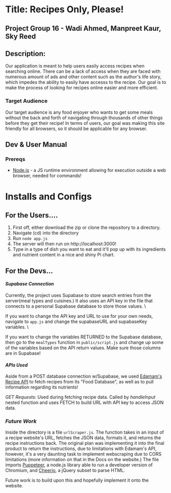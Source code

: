 # **Title: Recipes Only, Please!**
## Project Group 16 - Wadi Ahmed, Manpreet Kaur, Sky Reed
## Description: 
Our application is meant to help users easily access recipes when searching online. There can be a lack of access when they are faced with numerous amount of ads and other content such as the author's life story, which impedes the ability to easily have accesss to the recipe. Our goal is to make the process of looking for recipes online easier and more efficient. 

### Target Audience
Our target audience is any food enjoyer who wants to get some meals without the back and forth of navigating through thousands of other things before they get their recipe! In terms of users, our goal was making this site friendly for all browsers, so it should be applicable for any browser.

## Dev & User Manual
### Prereqs
+ [Node.js](https://nodejs.org/en/download) - a JS runtime environment allowing for execution outside a web browser, needed for commands!
# Installs and Configs
## For the Users....
1. First off, either download the zip or clone the repository to a directory.
2. Navigate (cd) into the directory
3. Run ```node app.js```
4. The server will then run on http://localhost:3000!
5. Type in a type of dish you want to eat and it'll pop up with its ingredients and nutrient content in a nice and shiny Pi chart.
## For the Devs...
#### _Supabase Connection_
Currently, the project uses Supabase to store search entries from the server(meal types and cuisines.) It also uses an API key in the file that connects to a personal Supabase database to store those values.  \

If you want to change the API key and URL to use for your own needs, navigate to ```app.js``` and change the supabaseURL and supabaseKey variables. \

If you want to change the variables RETURNED to the Supabase database, then go to the ```mealTypes``` function in ```public/script.js``` and change up some of the variables based on the API return values. Make sure those columns are in Supabase! 

#### _APIs Used_
Aside from a POST database connection w/Supabase, we used [Edamam's Recipe API](https://developer.edamam.com/food-database-api) to fetch recipes from its "Food Database", as well as to pull information regarding its nutrients!

_GET Requests_: Used during fetching recipe data. Called by _handleInput_ nested function and uses FETCH to build URL with API key to access JSON data.

### _Future Work_
Inside the directory is a file ```urlScraper.js```. The function takes in an input of a recipe website's URL, fetches the JSON data, formats it, and returns the recipe instructions back. The original plan was implementing it into the final product to return the instructions, due to limitations with Edamam's API, however, it's a very daunting task to implement webscraping due to CORS limitations (more information on that in the Docs on the website.) The file imports [Puppeteer](https://pptr.dev), a node.js library able to run a developer version of Chromium, and [Cheerio](https://cheerio.js.org), a jQuery subset to parse HTML.

Future work is to build upon this and hopefully implement it onto the website.
  
